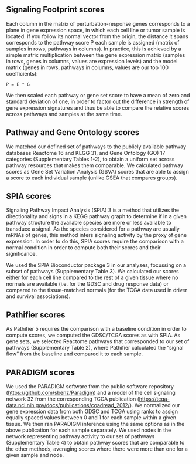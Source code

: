 Signaling Footprint scores
--------------------------

Each column in the matrix of perturbation-response genes corresponds to a plane
in gene expression space, in which each cell line or tumor sample is located.
If you follow its normal vector from the origin, the distance it spans
corresponds to the pathway score P each sample is assigned (matrix of samples
in rows, pathways in columns). In practice, this is achieved by a simple matrix
multiplication between the gene expression matrix (samples in rows, genes in
columns, values are expression levels) and the model matrix (genes in rows,
pathways in columns, values are our top 100 coefficients):

``` P = E * G ```

We then scaled each pathway or gene set score to have a mean of zero and
standard deviation of one, in order to factor out the difference in strength of
gene expression signatures and thus be able to compare the relative scores
across pathways and samples at the same time.

Pathway and Gene Ontology scores
--------------------------------

We matched our defined set of pathways to the publicly available pathway
databases Reactome 16 and KEGG 31, and Gene Ontology (GO) 17 categories
(Supplementary Tables 1-2), to obtain a uniform set across pathway resources
that makes them comparable. We calculated pathway scores as Gene Set Variation
Analysis (GSVA) scores that are able to assign a score to each individual
sample (unlike GSEA that compares groups).

SPIA scores
-----------

Signaling Pathway Impact Analysis (SPIA) 3 is a method that utilizes the
directionality and signs in a KEGG pathway graph to determine if in a given
pathway structure the available species are more or less available to transduce
a signal. As the species considered for a pathway are usually mRNAs of genes,
this method infers signaling activity by the proxy of gene expression. In order
to do this, SPIA scores require the comparison with a normal condition in order
to compute both their scores and their significance.

We used the SPIA Bioconductor package 3 in our analyses, focussing on a subset
of pathways (Supplementary Table 3). We calculated our scores either for each
cell line compared to the rest of a given tissue where no normals are available
(i.e. for the GDSC and drug response data) or compared to the tissue-matched
normals (for the TCGA data used in driver and survival associations).

Pathifier scores
----------------

As Pathifier 5 requires the comparison with a baseline condition in order to
compute scores, we computed the GDSC/TCGA scores as with SPIA. As gene sets, we
selected Reactome pathways that corresponded to our set of pathways
(Supplementary Table 2), where Pathifier calculated the “signal flow”
from the baseline and compared it to each sample.

PARADIGM scores
---------------

We used the PARADIGM software from the public software repository
(https://github.com/sbenz/Paradigm) and a model of the cell signaling network
32 from the corresponding TCGA publication
(https://tcga-data.nci.nih.gov/docs/publications/coadread_2012/). We normalized
our gene expression data from both GDSC and TCGA using ranks to assign equally
spaced values between 0 and 1 for each sample within a given tissue. We then
ran PARADIGM inference using the same options as in the above publication for
each sample separately. We used nodes in the network representing pathway
activity to our set of pathways (Supplementary Table 4) to obtain pathway
scores that are comparable to the other methods, averaging scores where there
were more than one for a given sample and node.
